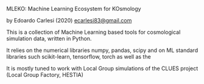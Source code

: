 MLEKO: Machine Learning Ecosystem for KOsmology

by Edoardo Carlesi (2020)
ecarlesi83@gmail.com


This is a collection of Machine Learning based tools for cosmological simulation data, written in Python.

It relies on the numerical libraries numpy, pandas, scipy and on ML standard libraries such scikit-learn, tensorflow, torch as well as the 

It is mostly tuned to work with Local Group simulations of the CLUES project (Local Group Factory, HESTIA)
